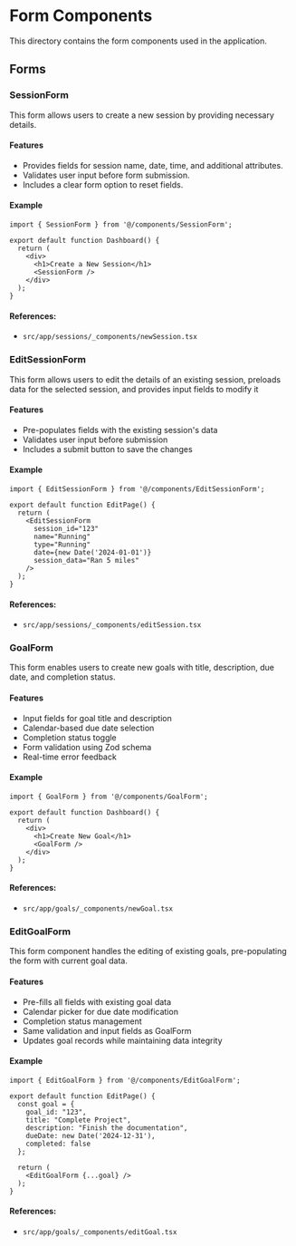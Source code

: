 # Form Components

This directory contains the form components used in the application.

## Forms

### SessionForm

This form allows users to create a new session by providing necessary details.

#### Features

- Provides fields for session name, date, time, and additional attributes.
- Validates user input before form submission.
- Includes a clear form option to reset fields.

#### Example

```
import { SessionForm } from '@/components/SessionForm';

export default function Dashboard() {
  return (
    <div>
      <h1>Create a New Session</h1>
      <SessionForm />
    </div>
  );
}
```

#### References:

  - `src/app/sessions/_components/newSession.tsx`

### EditSessionForm

This form allows users to edit the details of an existing session, preloads data for the selected session, and provides input fields to modify it

#### Features

- Pre-populates fields with the existing session's data
- Validates user input before submission
- Includes a submit button to save the changes

#### Example

```
import { EditSessionForm } from '@/components/EditSessionForm';

export default function EditPage() {
  return (
    <EditSessionForm
      session_id="123"
      name="Running"
      type="Running"
      date={new Date('2024-01-01')}
      session_data="Ran 5 miles"
    />
  );
}
```


#### References:

  - `src/app/sessions/_components/editSession.tsx`

### GoalForm

This form enables users to create new goals with title, description, due date, and completion status.

#### Features

- Input fields for goal title and description
- Calendar-based due date selection
- Completion status toggle
- Form validation using Zod schema
- Real-time error feedback

#### Example

```
import { GoalForm } from '@/components/GoalForm';

export default function Dashboard() {
  return (
    <div>
      <h1>Create New Goal</h1>
      <GoalForm />
    </div>
  );
}
```

#### References:

- `src/app/goals/_components/newGoal.tsx`

### EditGoalForm

This form component handles the editing of existing goals, pre-populating the form with current goal data.

#### Features

- Pre-fills all fields with existing goal data
- Calendar picker for due date modification
- Completion status management
- Same validation and input fields as GoalForm
- Updates goal records while maintaining data integrity

#### Example

```
import { EditGoalForm } from '@/components/EditGoalForm';

export default function EditPage() {
  const goal = {
    goal_id: "123",
    title: "Complete Project",
    description: "Finish the documentation",
    dueDate: new Date('2024-12-31'),
    completed: false
  };

  return (
    <EditGoalForm {...goal} />
  );
}
```

#### References:
- `src/app/goals/_components/editGoal.tsx`

